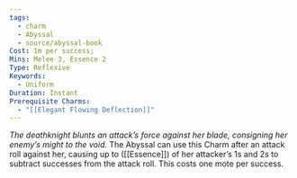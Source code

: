 ```yaml
---
tags:
  - charm
  - Abyssal
  - source/abyssal-book
Cost: 1m per success; 
Mins: Melee 3, Essence 2
Type: Reflexive
Keywords:
  - Uniform
Duration: Instant
Prerequisite Charms:
  - "[[Elegant Flowing Deflection]]"
---
```

*The deathknight blunts an attack’s force against her blade, consigning her enemy’s might to the void.*
The Abyssal can use this Charm after an attack roll against her, causing up to ([[Essence]]) of her attacker’s 1s and 2s to subtract successes from the attack roll. This costs one mote per success.